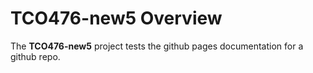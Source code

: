 ---
---

# TCO476-new5 Overview

The **TCO476-new5** project tests the github pages documentation for a github repo.
